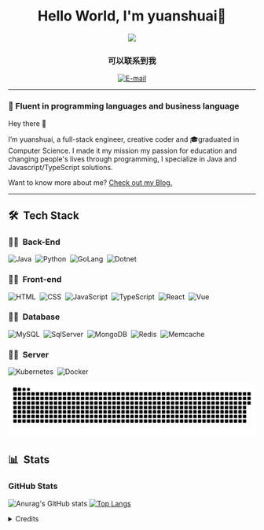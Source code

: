 <h1 align="center">
  Hello World, I'm yuanshuai👋
</h1>

<div align="center">
   <img height="380em" src="https://user-images.githubusercontent.com/70382532/138322189-2db8df52-9dcb-40a0-88a8-c365466bd33d.gif"/>
</div>

<h3 align="center">
  可以联系到我
</h3>

<div align="center">
<p>
<a href="mailto:shuaiyuan1122@gmail.com">
<img src="https://img.shields.io/badge/-email-020114?style=for-the-badge&amp;logo=microsoft-outlook&amp;logoColor=EBD03E&amp;color:FFF" alt="E-mail">
</a>
</p>
</div>

***

### 🎯 Fluent in programming languages and business language

Hey there 👋

I’m yuanshuai, a full-stack engineer, creative coder and 🎓graduated in Computer Science. I made it my mission my passion for education and changing people's lives through programming, I specialize in Java and Javascript/TypeScript solutions.

Want to know more about me? [Check out my Blog.](http://blog.yuanshuai.vip)

***
## 🛠 &nbsp;Tech Stack

### 👩‍💻 &nbsp;Back-End

![Java](https://img.shields.io/badge/Java-E7ECEB?style=for-the-badge)&nbsp;
![Python](https://img.shields.io/badge/-Python-ECE2FB?style=for-the-badge&logo=python&logoColor=1572B6)&nbsp;
![GoLang](https://img.shields.io/badge/-Golang-ECE2FB?style=for-the-badge&logo=go&logoColor=1572B6)&nbsp;
![Dotnet](https://img.shields.io/badge/-dotnet-ECE2FB?style=for-the-badge&logo=dotnet&logoColor=1572B6)&nbsp;

### 👩‍💻 &nbsp;Front-end
![HTML](https://img.shields.io/badge/-HTML-ECE2FB?style=for-the-badge&logo=HTML5)&nbsp;
![CSS](https://img.shields.io/badge/-CSS-ECE2FB?style=for-the-badge&logo=CSS3&logoColor=1572B6)&nbsp;
![JavaScript](https://img.shields.io/badge/JavaScript-ECE2FB?style=for-the-badge&logo=javascript)&nbsp;
![TypeScript](https://img.shields.io/badge/TypeScript-ECE2FB?style=for-the-badge&logo=typescript)&nbsp;
![React](https://img.shields.io/badge/-React-ECE2FB?style=for-the-badge&logo=react&logoColor=1572B6)&nbsp;
![Vue](https://img.shields.io/badge/-Vue-ECE2FB?style=for-the-badge&logo=vue.js&logoColor=1572B6)&nbsp;

### 👩‍💻 &nbsp;Database

![MySQL](https://img.shields.io/badge/-MySQL-ECE2FB?style=for-the-badge&logo=mysql)&nbsp;
![SqlServer](https://img.shields.io/badge/-Microsoft%20SQL%20Server-ECE2FB?style=for-the-badge&logo=microsoft%20sql%20server&logoColor=1572B6)&nbsp;
![MongoDB](https://img.shields.io/badge/-MongoDB-ECE2FB?style=for-the-badge&logo=mongodb)&nbsp;
![Redis](https://img.shields.io/badge/-REDIS-ECE2FB?style=for-the-badge&logo=redis)&nbsp;
![Memcache](https://img.shields.io/badge/-memcache-ECE2FB?style=for-the-badge&logo=memcache)&nbsp;

### 👩‍💻 &nbsp;Server

![Kubernetes](https://img.shields.io/badge/kubernetes-E7ECEB?style=for-the-badge?logo=kubernetes)&nbsp;
![Docker](https://img.shields.io/badge/docker-E7ECEB?style=for-the-badge?logo=docker)&nbsp;


<!-- 贪吃蛇 -->
<div align="center"><img src="https://raw.githubusercontent.com/yuanshuai1122/yuanshuai1122/main/assets/github-contribution-grid-snake.svg" ></div>


## 📊 &nbsp;Stats

<h3 align="left">GitHub Stats</h3>

![Anurag's GitHub stats](https://github-readme-stats-git-masterrstaa-rickstaa.vercel.app/api?username=yuanshuai1122&hide_title=true&show_icons=true&include_all_commits=false&count_private=true&line_height=25&hide=issues&bg_color=020114&title_color=7520FF&text_color=FFF&border_radius=3&border_color=181832&icon_color=7520FF&theme=jolly)
[![Top Langs](https://github-readme-stats-git-masterrstaa-rickstaa.vercel.app/api/top-langs/?username=yuanshuai1122&line_height=10&card_width=290&layout=compact&hide_title=false&count_private=true&langs_count=4&show_icons=true&title_color=7520FF&hide=html,css&bg_color=020114&text_color=8B8B8B&border_radius=3&border_color=181832)](https://github.com/elidianaandrade/github-readme-stats)

<!--
[![GitHub Streak](https://streak-stats.demolab.com?user=felipeaguiarcode&theme=buefy-dark&border_radius=3&date_format=M%20j%5B%2C%20Y%5D&background=020114&border=181832&ring=7520FF&stroke=181832&currStreakLabel=ED00F2&sideLabels=FCFCFC&currStreakNum=ED00F2&fire=ED00F2&sideNums=7520FF&dates=8B8B8B)](https://git.io/streak-stats)
-->

<details align="left">
  <summary>Credits</summary> 
  - Badges by <a href="https://shields.io/">shields.io</a>
  <br>
  - GitHub Stats by <a href="https://github.com/anuraghazra/github-readme-stats">anuraghazra</a>
  <br>
   - GitHub Streak by <a href="https://github.com/DenverCoder1/github-readme-streak-stats">DenverCoder1</a>
  <br>
  - Developer vector created by <a href="https://www.freepik.com/vectors/developer">storyset - www.freepik.com</a> (edited by author)
</details>
